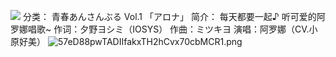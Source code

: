 ![](//static.kivo.wiki/images/music/cover/3Ngir1OXntxN1u5ny0FkJZFyVp7LznJ4.png)
分类： 青春あんさんぶる Vol.1 「アロナ」
简介：
每天都要一起♪ 听可爱的阿罗娜唱歌~
作词：夕野ヨシミ（IOSYS）
作曲：ミツキヨ
演唱：阿罗娜（CV.小原好美）
![57eD88pwTADIIfakxTH2hCvx70cbMCR1.png](files/3/57eD88pwTADIIfakxTH2hCvx70cbMCR1.png)
